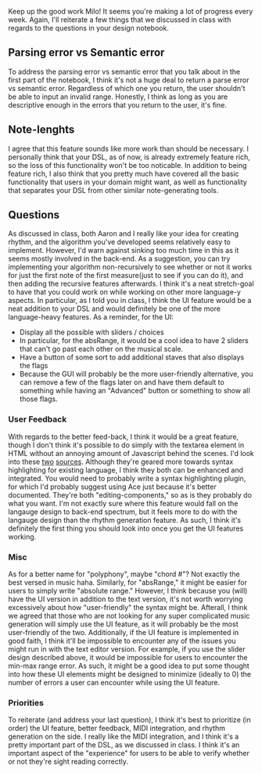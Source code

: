 Keep up the good work Milo! It seems you're making a lot of progress every week. Again, I'll reiterate a few things that we discussed in class with regards to the questions in your design notebook.

## Parsing error vs Semantic error
To address the parsing error vs semantic error that you talk about in the first part of the notebook, I think it's not a huge deal to return a parse error vs semantic error. Regardless of which one you return, the user shouldn't be able to input an invalid range. Honestly, I think as long as you are descriptive enough in the errors that you return to the user, it's fine. 

## Note-lenghts
I agree that this feature sounds like more work than should be necessary. I personally think that your DSL, as of now, is already extremely feature rich, so the loss of this functionality won't be too noticable. In addition to being feature rich, I also think that you pretty much have covered all the basic functionality that users in your domain might want, as well as functionality that separates your DSL from other similar note-generating tools. 

## Questions
As discussed in class, both Aaron and I really like your idea for creating rhythm, and the algorithm you've developed seems relatively easy to implement. However, I'd warn against sinking too much time in this as it seems mostly involved in the back-end. As a suggestion, you can try implementing your algorithm non-recursively to see whether or not it works for just the first note of the first measure(just to see if you can do it), and then adding the recursive features afterwards. I think it's a neat stretch-goal to have that you could work on while working on other more language-y aspects. In particular, as I told you in class, I think the UI feature would be a neat addition to your DSL and would definitely be one of the more language-heavy features. As a reminder, for the UI:

* Display all the possible with sliders / choices 
* In particular, for the absRange, it would be a cool idea to have 2 sliders that can't go past each other on the musical scale.
* Have a button of some sort to add additional staves that also displays the flags
* Because the GUI will probably be the more user-friendly alternative, you can remove a few of the flags later on and have them default to something while having an "Advanced" button or something to show all those flags. 

### User Feedback
With regards to the better feed-back, I think it would be a great feature, though I don't think it's possible to do simply with the textarea element in HTML without an annoying amount of Javascript behind the scenes. I'd look into these [two](http://codemirror.net/) [sources](https://ace.c9.io/#nav=about). Although they're geared more towards syntax highlighting for existing language, I think they both can be enhanced and integrated. You would need to probably write a syntax highlighting plugin, for which I'd probably suggest using Ace just because it's better documented. They're both "editing-components," so as is they probably do what you want. I'm not exactly sure where this feature would fall on the langauge design to back-end spectrum, but it feels more to do with the langauge design than the rhythm generation feature. As such, I think it's definitely the first thing you should look into once you get the UI features working. 

### Misc
As for a better name for "polyphony", maybe "chord #"? Not exactly the best versed in music haha. Similarly, for "absRange," it might be easier for users to simply write "absolute range." However, I think because you (will) have the UI version in addition to the text version, it's not worth worrying excessively about how "user-friendly" the syntax might be. Afterall, I think we agreed that those who are not looking for any super complicated music generation will simply use the UI feature, as it will probably be the most user-friendly of the two. Additionally, if the UI feature is implemented in good faith, I think it'll be impossible to encounter any of the issues you might run in with the text editor version. For example, if you use the slider design described above, it would be impossible for users to encounter the min-max range error. As such, it might be a good idea to put some thought into how these UI elements might be designed to minimize (ideally to 0) the number of errors a user can encounter while using the UI feature. 

### Priorities
To reiterate (and address your last question), I think it's best to prioritize (in order) the UI feature, better feedback, MIDI integration, and rhythm generation on the side. I really like the MIDI integration, and I think it's a pretty important part of the DSL, as we discussed in class. I think it's an important aspect of the "experience" for users to be able to verify whether or not they're sight reading correctly. 
